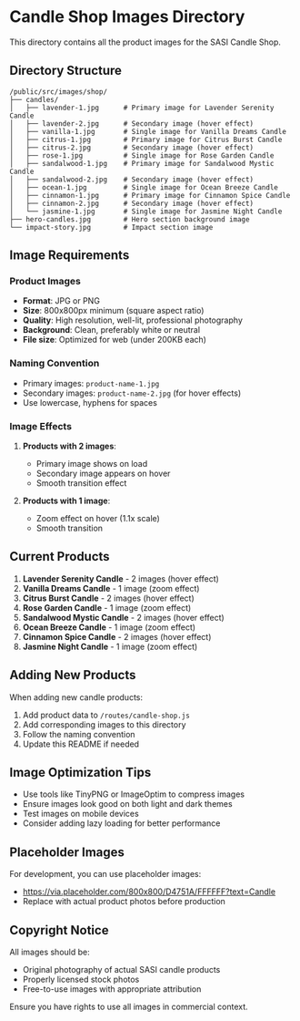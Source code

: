 # Candle Shop Images Directory

This directory contains all the product images for the SASI Candle Shop.

## Directory Structure

```
/public/src/images/shop/
├── candles/
│   ├── lavender-1.jpg      # Primary image for Lavender Serenity Candle
│   ├── lavender-2.jpg      # Secondary image (hover effect)
│   ├── vanilla-1.jpg       # Single image for Vanilla Dreams Candle
│   ├── citrus-1.jpg        # Primary image for Citrus Burst Candle
│   ├── citrus-2.jpg        # Secondary image (hover effect)
│   ├── rose-1.jpg          # Single image for Rose Garden Candle
│   ├── sandalwood-1.jpg    # Primary image for Sandalwood Mystic Candle
│   ├── sandalwood-2.jpg    # Secondary image (hover effect)
│   ├── ocean-1.jpg         # Single image for Ocean Breeze Candle
│   ├── cinnamon-1.jpg      # Primary image for Cinnamon Spice Candle
│   ├── cinnamon-2.jpg      # Secondary image (hover effect)
│   └── jasmine-1.jpg       # Single image for Jasmine Night Candle
├── hero-candles.jpg        # Hero section background image
└── impact-story.jpg        # Impact section image

```

## Image Requirements

### Product Images
- **Format**: JPG or PNG
- **Size**: 800x800px minimum (square aspect ratio)
- **Quality**: High resolution, well-lit, professional photography
- **Background**: Clean, preferably white or neutral
- **File size**: Optimized for web (under 200KB each)

### Naming Convention
- Primary images: `product-name-1.jpg`
- Secondary images: `product-name-2.jpg` (for hover effects)
- Use lowercase, hyphens for spaces

### Image Effects
1. **Products with 2 images**: 
   - Primary image shows on load
   - Secondary image appears on hover
   - Smooth transition effect

2. **Products with 1 image**:
   - Zoom effect on hover (1.1x scale)
   - Smooth transition

## Current Products

1. **Lavender Serenity Candle** - 2 images (hover effect)
2. **Vanilla Dreams Candle** - 1 image (zoom effect)
3. **Citrus Burst Candle** - 2 images (hover effect)
4. **Rose Garden Candle** - 1 image (zoom effect)
5. **Sandalwood Mystic Candle** - 2 images (hover effect)
6. **Ocean Breeze Candle** - 1 image (zoom effect)
7. **Cinnamon Spice Candle** - 2 images (hover effect)
8. **Jasmine Night Candle** - 1 image (zoom effect)

## Adding New Products

When adding new candle products:

1. Add product data to `/routes/candle-shop.js`
2. Add corresponding images to this directory
3. Follow the naming convention
4. Update this README if needed

## Image Optimization Tips

- Use tools like TinyPNG or ImageOptim to compress images
- Ensure images look good on both light and dark themes
- Test images on mobile devices
- Consider adding lazy loading for better performance

## Placeholder Images

For development, you can use placeholder images:
- https://via.placeholder.com/800x800/D4751A/FFFFFF?text=Candle
- Replace with actual product photos before production

## Copyright Notice

All images should be:
- Original photography of actual SASI candle products
- Properly licensed stock photos
- Free-to-use images with appropriate attribution

Ensure you have rights to use all images in commercial context.